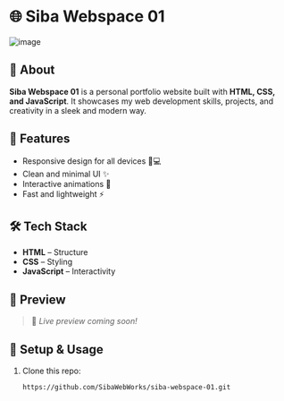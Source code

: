 # 🌐 Siba Webspace 01  

![image](https://github.com/user-attachments/assets/5cad95fc-21fd-4267-bee6-85c170054098)

## 📌 About  
**Siba Webspace 01** is a personal portfolio website built with **HTML, CSS, and JavaScript**. It showcases my web development skills, projects, and creativity in a sleek and modern way.  

## 🚀 Features  
- Responsive design for all devices 📱💻  
- Clean and minimal UI ✨  
- Interactive animations 🎨  
- Fast and lightweight ⚡  

## 🛠 Tech Stack  
- **HTML** – Structure  
- **CSS** – Styling  
- **JavaScript** – Interactivity  

## 📸 Preview  
> 🚧 *Live preview coming soon!*  

## 🔧 Setup & Usage  
1. Clone this repo:  
   ```bash
   https://github.com/SibaWebWorks/siba-webspace-01.git
